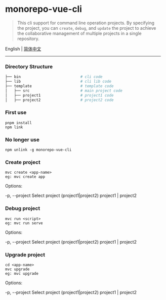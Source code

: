 # monorepo-vue-cli

> This cli support for command line operation projects. By specifying the project, you can ``create``, ``debug``, and ``update`` the project to achieve the collaborative management of multiple projects in a single repository.

English | [简体中文](./README-zh.md)

---

### Directory Structure
```bash
├── bin                           # cli code
├── lib                           # cli lib code
├── template                      # template code
│   ├── src                       # main project code
│   ├── project1                  # project1 code
│   ├── project2                  # project2 code
```

### First use

```
pnpm install
npm link
```

### No longer use

```
npm unlink -g monorepo-vue-cli
```

### Create project

```
mvc create <app-name>
eg: mvc create app
```
Options:

  -p, --project <project>       			   Select project (project1|project2) project1 | project2

### Debug project

```
mvc run <script>
eg: mvc run serve
```
Options:

  -p, --project <project>       			   Select project (project1|project2) project1 | project2

### Upgrade project

```
cd <app-name>
mvc upgrade
eg: mvc upgrade
```
Options:

  -p, --project <project>       			   Select project (project1|project2) project1 | project2

